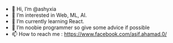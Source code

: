 - 👋 Hi, I’m @ashyxia
- 👀 I’m interested in Web, ML, AI.
- 🌱 I’m currently learning React.
- 💞️ I’m noobie programmer so give some advice if possible
- 📫 How to reach me : https://www.facebook.com/asif.ahamad.0/

<!---
ashyxia/ashyxia is a ✨ special ✨ repository because its `README.md` (this file) appears on your GitHub profile.
You can click the Preview link to take a look at your changes.
--->
